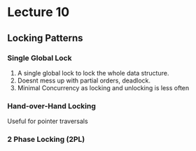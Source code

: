 # Lecture 10

## Locking Patterns

### Single Global Lock
1. A single global lock to lock the whole data structure.
2. Doesnt mess up with partial orders, deadlock.
3. Minimal Concurrency as locking and unlocking is less often

### Hand-over-Hand Locking
Useful for pointer traversals

### 2 Phase Locking (2PL)
